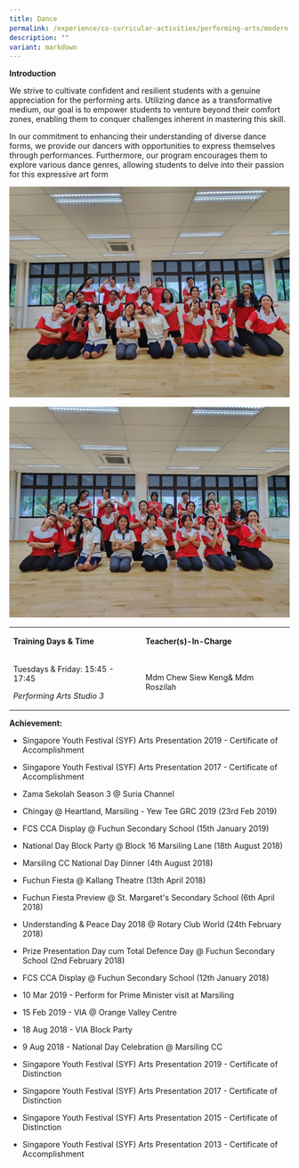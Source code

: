 ```yaml
---
title: Dance
permalink: /experience/co-curricular-activities/performing-arts/modern-dance/
description: ""
variant: markdown
---
```

**Introduction**

We strive to cultivate confident and resilient students with a genuine appreciation for the performing arts. Utilizing dance as a transformative medium, our goal is to empower students to venture beyond their comfort zones, enabling them to conquer challenges inherent in mastering this skill.

In our commitment to enhancing their understanding of diverse dance forms, we provide our dancers with opportunities to express themselves through performances. Furthermore, our program encourages them to explore various dance genres, allowing students to delve into their passion for this expressive art form

![](/images/Dance_2024_2.jpg)

![](/images/Dance_2024.jpg)

<table><tbody><tr><td rowspan="1" colspan="1"><p><strong>Training Days &amp; Time</strong></p></td><td rowspan="1" colspan="1"><p><strong>Teacher(s)-In-Charge</strong></p></td></tr><tr><td rowspan="1" colspan="1"><p>Tuesdays &amp; Friday: 15:45 - 17:45</p><p><em>Performing Arts Studio 3</em></p><p></p></td><td rowspan="1" colspan="1"><p>Mdm Chew Siew Keng&amp; Mdm Roszilah</p></td></tr></tbody></table>

**Achievement:**

*   Singapore Youth Festival (SYF) Arts Presentation 2019 - Certificate of Accomplishment
    
*   Singapore Youth Festival (SYF) Arts Presentation 2017 - Certificate of Accomplishment
    
*   Zama Sekolah Season 3 @ Suria Channel
    
*   Chingay @ Heartland, Marsiling - Yew Tee GRC 2019 (23rd Feb 2019)
    
*   FCS CCA Display @ Fuchun Secondary School (15th January 2019)
    
*   National Day Block Party @ Block 16 Marsiling Lane (18th August 2018)
    
*   Marsiling CC National Day Dinner (4th August 2018)
    
*   Fuchun Fiesta @ Kallang Theatre (13th April 2018)
    
*   Fuchun Fiesta Preview @ St. Margaret's Secondary School (6th April 2018)
    
*   Understanding &amp; Peace Day 2018 @ Rotary Club World (24th February 2018)
    
*   Prize Presentation Day cum Total Defence Day @ Fuchun Secondary School (2nd February 2018)
    
*   FCS CCA Display @ Fuchun Secondary School (12th January 2018)
    
*   10 Mar 2019 - Perform for Prime Minister visit at Marsiling
    
*   15 Feb 2019 - VIA @ Orange Valley Centre
    
*   18 Aug 2018 - VIA Block Party
    
*   9 Aug 2018 - National Day Celebration @ Marsiling CC
    
*   Singapore Youth Festival (SYF) Arts Presentation 2019 - Certificate of Distinction
    
*   Singapore Youth Festival (SYF) Arts Presentation 2017 - Certificate of Distinction
    
*   Singapore Youth Festival (SYF) Arts Presentation 2015 - Certificate of Distinction
    
*   Singapore Youth Festival (SYF) Arts Presentation 2013 - Certificate of Accomplishment
